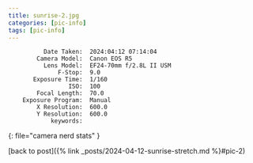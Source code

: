 ```yaml
---
title: sunrise-2.jpg
categories: [pic-info]
tags: [pic-info]
---
```


```text
          Date Taken:  2024:04:12 07:14:04
        Camera Model:  Canon EOS R5
          Lens Model:  EF24-70mm f/2.8L II USM
              F-Stop:  9.0
       Exposure Time:  1/160
                 ISO:  100
        Focal Length:  70.0
    Exposure Program:  Manual
        X Resolution:  600.0
        Y Resolution:  600.0
            keywords:  
```
{: file="camera nerd stats" }

[back to post]({% link _posts/2024-04-12-sunrise-stretch.md %}#pic-2)